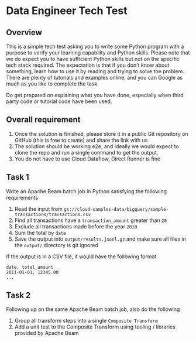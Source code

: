 # Data Engineer Tech Test

## Overview
This is a simple tech test asking you to write some Python program with a purpose to verify your learning capability and Python skills.
Please note that we do expect you to have sufficient Python skills but not on the specific tech stack required. The expectation
is that if you don't know about something, learn how to use it by reading and trying to solve the problem. There are
plenty of tutorials and examples online, and you can Google as much as you like to complete the task.

Do get prepared on explaining what you have done, especially when third party code or tutorial code have been used.

## Overall requirement
1. Once the solution is finished, please store it in a public Git repository on GitHub (this is free to create) and share the link with us
1. The solution should be working e2e, and ideally we would expect to clone the repo and run a single command to get the output.
1. You do not have to use Cloud Dataflow, Direct Runner is fine

## Task 1
Write an Apache Beam batch job in Python satisfying the following requirements
1. Read the input from `gs://cloud-samples-data/bigquery/sample-transactions/transactions.csv`
1. Find all transactions have a `transaction_amount` greater than `20`
1. Exclude all transactions made before the year `2010`
1. Sum the total by `date`
1. Save the output into `output/results.jsonl.gz` and make sure all files in the `output/` directory is git ignored

If the output is in a CSV file, it would have the following format
```
date, total_amount
2011-01-01, 12345.00
...
```

## Task 2
Following up on the same Apache Beam batch job, also do the following
1. Group all transform steps into a single `Composite Transform`
1. Add a unit test to the Composite Transform using tooling / libraries provided by Apache Beam
